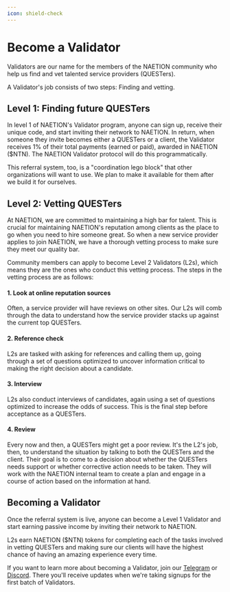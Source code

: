 ```yaml
---
icon: shield-check
---
```


# Become a Validator

Validators are our name for the members of the NAETION community who help us find and vet talented service providers (QUESTers). 

A Validator's job consists of two steps: Finding and vetting. 

## Level 1: Finding future QUESTers

In level 1 of NAETION's Validator program, anyone can sign up, receive their unique code, and start inviting their network to NAETION. In return, when someone they invite becomes either a QUESTers or a client, the Validator receives 1% of their total payments (earned or paid), awarded in NAETION ($NTN). The NAETION Validator protocol will do this programmatically.

This referral system, too, is a "coordination lego block" that other organizations will want to use. We plan to make it available for them after we build it for ourselves.

## Level 2: Vetting QUESTers

At NAETION, we are committed to maintaining a high bar for talent. This is crucial for maintaining NAETION's reputation among clients as the place to go when you need to hire someone great. So when a new service provider applies to join NAETION, we have a thorough vetting process to make sure they meet our quality bar. 

Community members can apply to become Level 2 Validators (L2s), which means they are the ones who conduct this vetting process. The steps in the vetting process are as follows:

#### 1. Look at online reputation sources

Often, a service provider will have reviews on other sites. Our L2s will comb through the data to understand how the service provider stacks up against the current top QUESTers.

#### 2. Reference check

L2s are tasked with asking for references and calling them up, going through a set of questions optimized to uncover information critical to making the right decision about a candidate.

#### 3. Interview

L2s also conduct interviews of candidates, again using a set of questions optimized to increase the odds of success. This is the final step before acceptance as a QUESTers.

#### 4. Review

Every now and then, a QUESTers might get a poor review. It's the L2's job, then, to understand the situation by talking to both the QUESTers and the client. Their goal is to come to a decision about whether the QUESTers needs support or whether corrective action needs to be taken. They will work with the NAETION internal team to create a plan and engage in a course of action based on the information at hand.

## Becoming a Validator

Once the referral system is live, anyone can become a Level 1 Validator and start earning passive income by inviting their network to NAETION. 

L2s earn NAETION ($NTN) tokens for completing each of the tasks involved in vetting QUESTers and making sure our clients will have the highest chance of having an amazing experience every time.

If you want to learn more about becoming a Validator, join our [Telegram](https://t.me/naetiondao) or [Discord](https://discord.gg/J94RXYYTux). There you'll receive updates when we're taking signups for the first batch of Validators. 